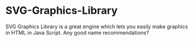 # SVG-Graphics-Library
SVG Graphics Library is a great engine which lets you easily make graphics in HTML in Java Script. Any good name recommendations?
